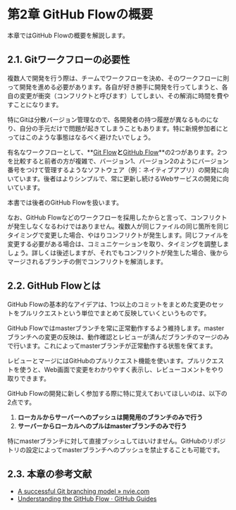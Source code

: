 # 第2章 GitHub Flowの概要

本章ではGitHub Flowの概要を解説します。

## 2.1. Gitワークフローの必要性

複数人で開発を行う際は、チームでワークフローを決め、そのワークフローに則って開発を進める必要があります。各自が好き勝手に開発を行ってしまうと、各自の変更が衝突（コンフリクトと呼びます）してしまい、その解消に時間を費やすことになります。

特にGitは分散バージョン管理なので、各開発者の持つ履歴が異なるものになり、自分の手元だけで問題が起きてしまうこともあります。特に新規参加者にとってはこのような事態はなるべく避けたいでしょう。

有名なワークフローとして、**[Git Flow](http://nvie.com/posts/a-successful-git-branching-model/)**と**[GitHub Flow](https://guides.github.com/introduction/flow/)**の2つがあります。2つを比較すると前者の方が複雑で、バージョン1、バージョン2のようにバージョン番号をつけて管理するようなソフトウェア（例：ネイティブアプリ）の開発に向いています。後者はよりシンプルで、常に更新し続けるWebサービスの開発に向いています。

本書では後者のGitHub Flowを扱います。

なお、GitHub Flowなどのワークフローを採用したからと言って、コンフリクトが発生しなくなるわけではありません。複数人が同じファイルの同じ箇所を同じタイミングで変更した場合、やはりコンフリクトが発生します。同じファイルを変更する必要がある場合は、コミュニケーションを取り、タイミングを調整しましょう。詳しくは後述しますが、それでもコンフリクトが発生した場合、後からマージされるブランチの側でコンフリクトを解消します。

## 2.2. GitHub Flowとは

GitHub Flowの基本的なアイデアは、1つ以上のコミットをまとめた変更のセットをプルリクエストという単位でまとめて反映していくというものです。

GitHub Flowではmasterブランチを常に正常動作するよう維持します。masterブランチへの変更の反映は、動作確認とレビューが済んだブランチのマージのみで行います。これによってmasterブランチが正常動作する状態を保てます。

レビューとマージにはGitHubのプルリクエスト機能を使います。プルリクエストを使うと、Web画面で変更をわかりやすく表示し、レビューコメントをやり取りできます。

GitHub Flowの開発に新しく参加する際に特に覚えておいてほしいのは、以下の2点です。

1. **ローカルからサーバーへのプッシュは開発用のブランチのみで行う**
2. **サーバーからローカルへのプルはmasterブランチのみで行う**

特にmasterブランチに対して直接プッシュしてはいけません。GitHubのリポジトリの設定によってmasterブランチへのプッシュを禁止することも可能です。

## 2.3. 本章の参考文献

* [A successful Git branching model » nvie.com](http://nvie.com/posts/a-successful-git-branching-model/)
* [Understanding the GitHub Flow · GitHub Guides](https://guides.github.com/introduction/flow/)
